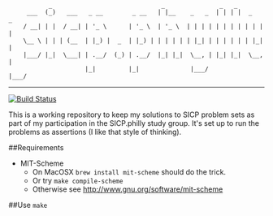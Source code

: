 ```
           _                              _               _   _         
     ___  (_)   ___   _ __        _ __   | |__    _   _  | | | |  _   _ 
    / __| | |  / __| | '_ \      | '_ \  | '_ \  | | | | | | | | | | | |
    \__ \ | | | (__  | |_) |  _  | |_) | | | | | | |_| | | | | | | |_| |
    |___/ |_|  \___| | .__/  (_) | .__/  |_| |_|  \__, | |_| |_|  \__, |
                     |_|         |_|              |___/           |___/ 
```
---
[![Build Status](https://travis-ci.org/dkinzer/sicp.philly.png?branch=master)](https://travis-ci.org/dkinzer/sicp.philly)

This is a working repository to keep my solutions to SICP problem sets
as part of my participation in the SICP.philly study group.
It's set up to run the problems as assertions (I like that style of thinking).

##Requirements
* MIT-Scheme
  - On MacOSX `brew install mit-scheme` should do the trick.
  - Or try `make compile-scheme`
  - Otherwise see http://www.gnu.org/software/mit-scheme

##Use
`make`

